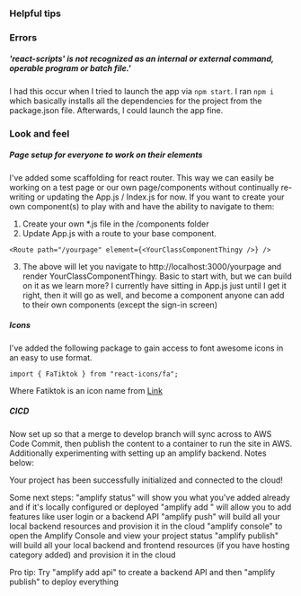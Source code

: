 ### Helpful tips
### Errors 

##### 'react-scripts' is not recognized as an internal or external command, operable program or batch file.'
I had this occur when I tried to launch the app via `npm start`. I ran `npm i` which basically installs all the dependencies for the project
from the package.json file. Afterwards, I could launch the app fine. 

### Look and feel

##### Page setup for everyone to work on their elements
I've added some scaffolding for react router. This way we can easily be working on a test page or
our own page/components without continually re-writing or updating the App.js / Index.js for now. If you want to create your own component(s) to play with and have the ability to navigate to them: 
1. Create your own *.js file in the /components folder
2. Update App.js with a route to your base component. 

```
<Route path="/yourpage" element={<YourClassComponentThingy />} />
```
3. The above will let you navigate to http://localhost:3000/yourpage and render YourClassComponentThingy. Basic to start with, but we can build on it as we learn more? I currently have <Navigation /> sitting in App.js just until I get it right, then it will go 
as well, and become a component anyone can add to their own components (except the sign-in screen)

##### Icons
I've added the following package to gain access to font awesome icons in 
an easy to use format. 
```
import { FaTiktok } from "react-icons/fa";
```
Where Fatiktok is an icon name from [Link](https://react-icons.github.io/react-icons/icons?name=fa)

##### CICD
Now set up so that a merge to develop branch will sync across to AWS Code Commit, then publish the content to a container to run the site in AWS. Additionally experimenting with setting up an amplify backend. Notes below: 

Your project has been successfully initialized and connected to the cloud!

Some next steps:
"amplify status" will show you what you've added already and if it's locally configured or deployed
"amplify add <category>" will allow you to add features like user login or a backend API
"amplify push" will build all your local backend resources and provision it in the cloud
"amplify console" to open the Amplify Console and view your project status
"amplify publish" will build all your local backend and frontend resources (if you have hosting category added) and provision it in the cloud

Pro tip:
Try "amplify add api" to create a backend API and then "amplify publish" to deploy everything

